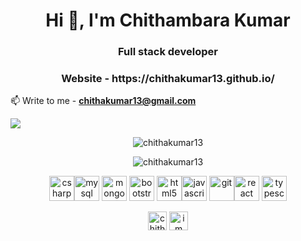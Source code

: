 <h1 align="center">Hi 👋, I'm Chithambara Kumar</h1>
<h3 align="center">Full stack developer</h3>
<h3 align="center">Website - https://chithakumar13.github.io/</h3>

📫 Write to me - **chithakumar13@gmail.com** 

![](https://komarev.com/ghpvc/?username=chithakumar13&label=PROFILE+VIEWS)  

<p align="center"><img align="center" src="https://github-readme-stats.vercel.app/api/top-langs/?username=chithakumar13&layout=compact&hide=html&theme=ayu-mirage" alt="chithakumar13" /></p>
<p align="center"><img align="center" src="https://github-readme-stats.vercel.app/api?username=chithakumar13&show_icons=true&theme=ayu-mirage" alt="chithakumar13" /></p>

<p align="center"><img  src="https://icongr.am/devicon/csharp-plain.svg?size=128&color=currentColor" alt="csharp" width="40" height="40"/><img src="https://icongr.am/devicon/mysql-original-wordmark.svg?size=128&color=currentColor" alt="mysql" width="40" height="40"/> <img src="https://icongr.am/devicon/mongodb-original-wordmark.svg?size=128&color=currentColor" alt="mongodb" width="40" height="40"/>
  <img src="https://icongr.am/devicon/bootstrap-plain.svg?size=128&color=currentColor" alt="bootstrap" width="40" height="40"/>  <img src="https://icongr.am/devicon/html5-original.svg?size=128&color=currentColor" alt="html5" width="40" height="40"/><img src="https://icongr.am/devicon/javascript-original.svg?size=128&color=currentColor" alt="javascript" width="40" height="40"/>   <img src="https://www.vectorlogo.zone/logos/git-scm/git-scm-icon.svg" alt="git" width="40" height="40"/><img src="https://icongr.am/devicon/react-original.svg?size=128&color=currentColor" alt="react" width="40" height="40"/>  <img src="https://icongr.am/devicon/typescript-plain.svg?size=128&color=currentColor" alt="typescript" width="40" height="40"/></p>

<p align="center">
<a href="https://linkedin.com/in/chithakumar13" target="blank"><img align="center" src="https://cdn.jsdelivr.net/npm/simple-icons@3.0.1/icons/linkedin.svg" alt="chithakumar13" height="30" width="30" /></a>
<a href="https://instagram.com/i_m_ck13" target="blank"><img align="center" src="https://cdn.jsdelivr.net/npm/simple-icons@3.0.1/icons/instagram.svg" alt="i_m_ck13" height="30" width="30" /></a>
</p>
